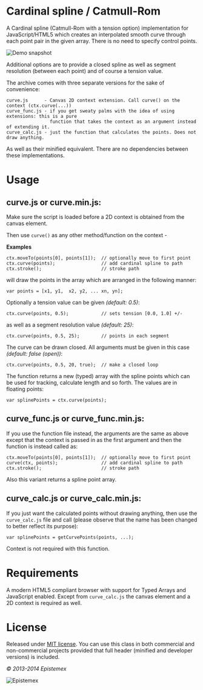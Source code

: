 ﻿Cardinal spline / Catmull-Rom
=============================

A Cardinal spline (Catmull-Rom with a tension option) implementation for 
JavaScript/HTML5 which creates an interpolated smooth curve through each
point pair in the given array. There is no need to specify control points.

![Demo snapshot](http://i.imgur.com/5e69T5C.png)

Additional options are to provide a closed spline as well as segment resolution
(between each point) and of course a tension value.

The archive comes with three separate versions for the sake of convenience:

    curve.js      - Canvas 2D context extension. Call curve() on the context (ctx.curve(...))
    curve_func.js - if you get sweaty palms with the idea of using extensions: this is a pure
                    function that takes the context as an argument instead of extending it.
    curve_calc.js - just the function that calculates the points. Does not draw anything.

As well as their minified equivalent. There are no dependencies between these implementations.


Usage
=====

curve.js or curve.min.js:
-------------------------

Make sure the script is loaded before a 2D context is obtained from the canvas element.

Then use `curve()` as any other method/function on the context -

**Examples**

    ctx.moveTo(points[0], points[1]);  // optionally move to first point
    ctx.curve(points);                 // add cardinal spline to path
    ctx.stroke();                      // stroke path

will draw the points in the array which are arranged in the following manner:

    var points = [x1, y1,  x2, y2, ... xn, yn];

Optionally a tension value can be given *(default: 0.5)*:

    ctx.curve(points, 0.5);            // sets tension [0.0, 1.0] +/-

as well as a segment resolution value *(default: 25)*:

    ctx.curve(points, 0.5, 25);        // points in each segment

The curve can be drawn closed. All arguments must be given in this
case *(default: false (open))*:

    ctx.curve(points, 0.5, 20, true);  // make a closed loop

The function returns a new (typed) array with the spline points which can be used for
tracking, calculate length and so forth. The values are in floating points:

    var splinePoints = ctx.curve(points);


curve_func.js or curve_func.min.js:
-----------------------------------

If you use the function file instead, the arguments are the same as above
except that the context is passed in as the first argument and then the
function is instead called as:

    ctx.moveTo(points[0], points[1]);  // optionally move to first point
    curve(ctx, points);                // add cardinal spline to path
    ctx.stroke();                      // stroke path

Also this variant returns a spline point array.


curve_calc.js or curve_calc.min.js:
-----------------------------------

If you just want the calculated points without drawing anything, then use
the `curve_calc.js` file and call (please observe that the name has been
changed to better reflect its purpose):

    var splinePoints = getCurvePoints(points, ...);

Context is not required with this function.


Requirements
============

A modern HTML5 compliant browser with support for Typed Arrays and
JavaScript enabled. Except from `curve_calc.js` the canvas element and
a 2D context is required as well.


License
=======

Released under [MIT license](http://choosealicense.com/licenses/mit/). You can use this class in both commercial and non-commercial projects provided that full header (minified and developer versions) is included.

*&copy; 2013-2014 Epistemex*

![Epistemex](http://i.imgur.com/wZSsyt8.png)
